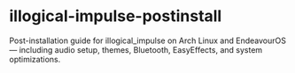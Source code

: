 # illogical-impulse-postinstall
Post-installation guide for illogical_impulse on Arch Linux and EndeavourOS — including audio setup, themes, Bluetooth, EasyEffects, and system optimizations.
